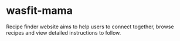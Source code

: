 # wasfit-mama
Recipe finder website aims to help users to connect together, browse recipes and view detailed instructions to follow.

